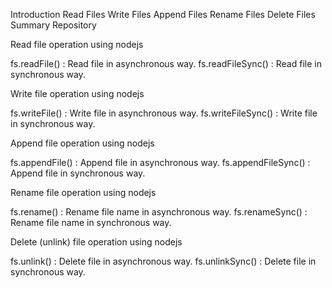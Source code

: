 Introduction
Read Files
Write Files
Append Files
Rename Files
Delete Files
Summary
Repository


Read file operation using nodejs

fs.readFile() : Read file in asynchronous way.
fs.readFileSync() : Read file in synchronous way.


Write file operation using nodejs

fs.writeFile() : Write file in asynchronous way.
fs.writeFileSync() : Write file in synchronous way.

Append file operation using nodejs

fs.appendFile() : Append file in asynchronous way.
fs.appendFileSync() : Append file in synchronous way.

Rename file operation using nodejs

fs.rename() : Rename file name in asynchronous way.
fs.renameSync() : Rename file name in synchronous way.

Delete (unlink) file operation using nodejs

fs.unlink() : Delete file in asynchronous way.
fs.unlinkSync() : Delete file in synchronous way.